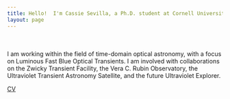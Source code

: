 ```yaml
---
title: Hello!  I'm Cassie Sevilla, a Ph.D. student at Cornell University!
layout: page
---
```


<br>
<br>
I am working within the field of time-domain optical astronomy, with a focus on Luminous Fast Blue Optical Transients.  I am involved with collaborations on the Zwicky Transient Facility, the Vera C. Rubin Observatory, the Ultraviolet Transient Astronomy Satellite, and the future Ultraviolet Explorer. 

[CV](./assets/Sevilla_CV.pdf)
